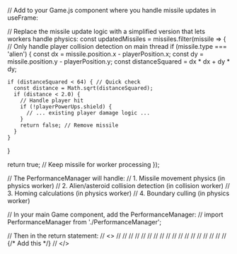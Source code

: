 // Add to your Game.js component where you handle missile updates in useFrame:

// Replace the missile update logic with a simplified version that lets workers handle physics:
const updatedMissiles = missiles.filter(missile => {
  // Only handle player collision detection on main thread
  if (missile.type === 'alien') {
    const dx = missile.position.x - playerPosition.x;
    const dy = missile.position.y - playerPosition.y;
    const distanceSquared = dx * dx + dy * dy;
    
    if (distanceSquared < 64) { // Quick check
      const distance = Math.sqrt(distanceSquared);
      if (distance < 2.0) {
        // Handle player hit
        if (!playerPowerUps.shield) {
          // ... existing player damage logic ...
        }
        return false; // Remove missile
      }
    }
  }
  
  return true; // Keep missile for worker processing
});

// The PerformanceManager will handle:
// 1. Missile movement physics (in physics worker)
// 2. Alien/asteroid collision detection (in collision worker)
// 3. Homing calculations (in physics worker)
// 4. Boundary culling (in physics worker)

// In your main Game component, add the PerformanceManager:
// import PerformanceManager from './PerformanceManager';

// Then in the return statement:
// <>
//   <Background />
//   <Ground mode="planet" />
//   <GamespaceBoundary />
//   <Player />
//   <AlienWave level={level} difficultyMultiplier={difficultyMultiplier} />
//   <Asteroids level={level} />
//   <Missiles />
//   <PowerUps />
//   <Effects />
//   <ImpactEffects />
//   <Wingmen />
//   <TargetingCursor />
//   <FreeFlightCrosshair />
//   <VirtualJoystick />
//   <ChargeBall />
//   <PredictiveCrosshairs />
//   <AlienAIManager />
//   <PerformanceManager /> {/* Add this */}
// </>
